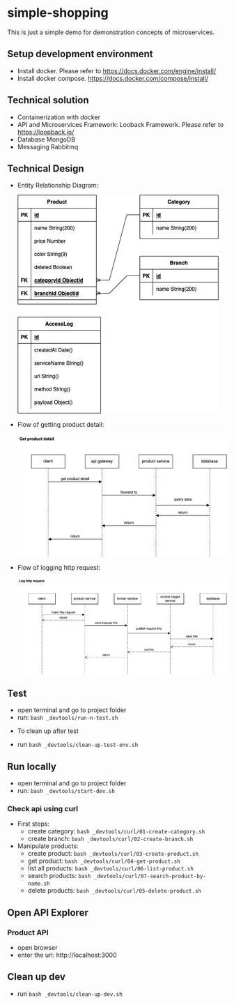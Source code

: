 # simple-shopping
This is just a simple demo for demonstration concepts of microservices.

## Setup development environment
- Install docker. Please refer to https://docs.docker.com/engine/install/
- Install docker compose. https://docs.docker.com/compose/install/

## Technical solution
- Containerization with docker
- API and Microservices Framework: Looback Framework. Please refer to https://loopback.io/
- Database MongoDB
- Messaging Rabbitmq

## Technical Design
- Entity Relationship Diagram:

  ![ERD](/_docs/assets/erd-erd.jpg)

- Flow of getting product detail:

  ![Product Detail](/_docs/assets/erd-get-product.jpg)

- Flow of logging http request:

  ![Product Detail](/_docs/assets/erd-access-log.jpg)

## Test
- open terminal and go to project folder
- run: `bash _devtools/run-n-test.sh`

* To clean up after test
- run `bash _devtools/clean-up-test-env.sh`

## Run locally
- open terminal and go to project folder
- run: `bash _devtools/start-dev.sh`

### Check api using curl
- First steps:
  - create category: `bash _devtools/curl/01-create-category.sh`
  - create branch: `bash _devtools/curl/02-create-branch.sh`
- Manipulate products:
  - create product: `bash _devtools/curl/03-create-product.sh`
  - get product: `bash _devtools/curl/04-get-product.sh`
  - list all products: `bash _devtools/curl/06-list-product.sh`
  - search products: `bash _devtools/curl/07-search-product-by-name.sh`
  - delete products: `bash _devtools/curl/05-delete-product.sh`

## Open API Explorer
### Product API
- open browser
- enter the url: http://localhost:3000

## Clean up dev
- run `bash _devtools/clean-up-dev.sh`